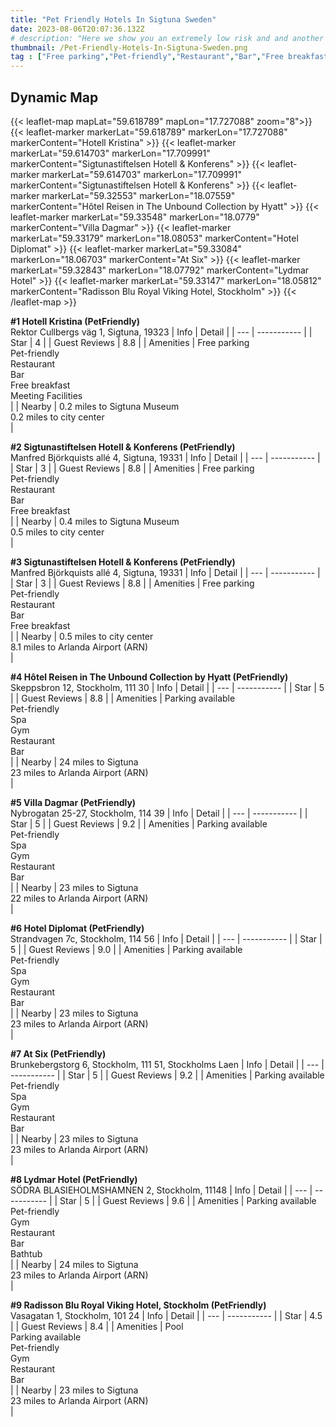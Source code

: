 ```yaml
---
title: "Pet Friendly Hotels In Sigtuna Sweden"
date: 2023-08-06T20:07:36.132Z
# description: "Here we show you an extremely low risk and and another medium risk approach to earn passive income "
thumbnail: /Pet-Friendly-Hotels-In-Sigtuna-Sweden.png
tag : ["Free parking","Pet-friendly","Restaurant","Bar","Free breakfast","Meeting Facilities","Parking available","Spa","Gym","Bathtub","Pool"]
---
```


## Dynamic Map
{{< leaflet-map  mapLat="59.618789" mapLon="17.727088" zoom="8">}}
    {{< leaflet-marker markerLat="59.618789" markerLon="17.727088" markerContent="Hotell Kristina" >}}
    {{< leaflet-marker markerLat="59.614703" markerLon="17.709991" markerContent="Sigtunastiftelsen Hotell & Konferens" >}}
    {{< leaflet-marker markerLat="59.614703" markerLon="17.709991" markerContent="Sigtunastiftelsen Hotell & Konferens" >}}
    {{< leaflet-marker markerLat="59.32553" markerLon="18.07559" markerContent="Hôtel Reisen in The Unbound Collection by Hyatt" >}}
    {{< leaflet-marker markerLat="59.33548" markerLon="18.0779" markerContent="Villa Dagmar" >}}
    {{< leaflet-marker markerLat="59.33179" markerLon="18.08053" markerContent="Hotel Diplomat" >}}
    {{< leaflet-marker markerLat="59.33084" markerLon="18.06703" markerContent="At Six" >}}
    {{< leaflet-marker markerLat="59.32843" markerLon="18.07792" markerContent="Lydmar Hotel" >}}
    {{< leaflet-marker markerLat="59.33147" markerLon="18.05812" markerContent="Radisson Blu Royal Viking Hotel, Stockholm" >}}
{{< /leaflet-map >}}


**#1 Hotell Kristina (PetFriendly)**<br>Rektor Cullbergs väg 1, Sigtuna, 19323
| Info | Detail |
| --- | ----------- |
| Star | 4 |
| Guest Reviews | 8.8 |
| Amenities | Free parking<br>Pet-friendly<br>Restaurant<br>Bar<br>Free breakfast<br>Meeting Facilities<br> |
| Nearby | 0.2 miles to Sigtuna Museum<br>0.2 miles to city center<br> |

**#2 Sigtunastiftelsen Hotell & Konferens (PetFriendly)**<br>Manfred Björkquists allé 4, Sigtuna, 19331
| Info | Detail |
| --- | ----------- |
| Star | 3 |
| Guest Reviews | 8.8 |
| Amenities | Free parking<br>Pet-friendly<br>Restaurant<br>Bar<br>Free breakfast<br> |
| Nearby | 0.4 miles to Sigtuna Museum<br>0.5 miles to city center<br> |

**#3 Sigtunastiftelsen Hotell & Konferens (PetFriendly)**<br>Manfred Björkquists allé 4, Sigtuna, 19331
| Info | Detail |
| --- | ----------- |
| Star | 3 |
| Guest Reviews | 8.8 |
| Amenities | Free parking<br>Pet-friendly<br>Restaurant<br>Bar<br>Free breakfast<br> |
| Nearby | 0.5 miles to city center<br>8.1 miles to Arlanda Airport (ARN)<br> |

**#4 Hôtel Reisen in The Unbound Collection by Hyatt (PetFriendly)**<br>Skeppsbron 12, Stockholm, 111 30
| Info | Detail |
| --- | ----------- |
| Star | 5 |
| Guest Reviews | 8.8 |
| Amenities | Parking available<br>Pet-friendly<br>Spa<br>Gym<br>Restaurant<br>Bar<br> |
| Nearby | 24 miles to Sigtuna<br>23 miles to Arlanda Airport (ARN)<br> |

**#5 Villa Dagmar (PetFriendly)**<br>Nybrogatan 25-27, Stockholm, 114 39
| Info | Detail |
| --- | ----------- |
| Star | 5 |
| Guest Reviews | 9.2 |
| Amenities | Parking available<br>Pet-friendly<br>Spa<br>Gym<br>Restaurant<br>Bar<br> |
| Nearby | 23 miles to Sigtuna<br>22 miles to Arlanda Airport (ARN)<br> |

**#6 Hotel Diplomat (PetFriendly)**<br>Strandvagen 7c, Stockholm, 114 56
| Info | Detail |
| --- | ----------- |
| Star | 5 |
| Guest Reviews | 9.0 |
| Amenities | Parking available<br>Pet-friendly<br>Spa<br>Gym<br>Restaurant<br>Bar<br> |
| Nearby | 23 miles to Sigtuna<br>23 miles to Arlanda Airport (ARN)<br> |

**#7 At Six (PetFriendly)**<br>Brunkebergstorg 6, Stockholm, 111 51, Stockholms Laen
| Info | Detail |
| --- | ----------- |
| Star | 5 |
| Guest Reviews | 9.2 |
| Amenities | Parking available<br>Pet-friendly<br>Spa<br>Gym<br>Restaurant<br>Bar<br> |
| Nearby | 23 miles to Sigtuna<br>23 miles to Arlanda Airport (ARN)<br> |

**#8 Lydmar Hotel (PetFriendly)**<br>SÖDRA BLASIEHOLMSHAMNEN 2, Stockholm, 11148
| Info | Detail |
| --- | ----------- |
| Star | 5 |
| Guest Reviews | 9.6 |
| Amenities | Parking available<br>Pet-friendly<br>Gym<br>Restaurant<br>Bar<br>Bathtub<br> |
| Nearby | 24 miles to Sigtuna<br>23 miles to Arlanda Airport (ARN)<br> |

**#9 Radisson Blu Royal Viking Hotel, Stockholm (PetFriendly)**<br>Vasagatan 1, Stockholm, 101 24
| Info | Detail |
| --- | ----------- |
| Star | 4.5 |
| Guest Reviews | 8.4 |
| Amenities | Pool<br>Parking available<br>Pet-friendly<br>Gym<br>Restaurant<br>Bar<br> |
| Nearby | 23 miles to Sigtuna<br>23 miles to Arlanda Airport (ARN)<br> |

